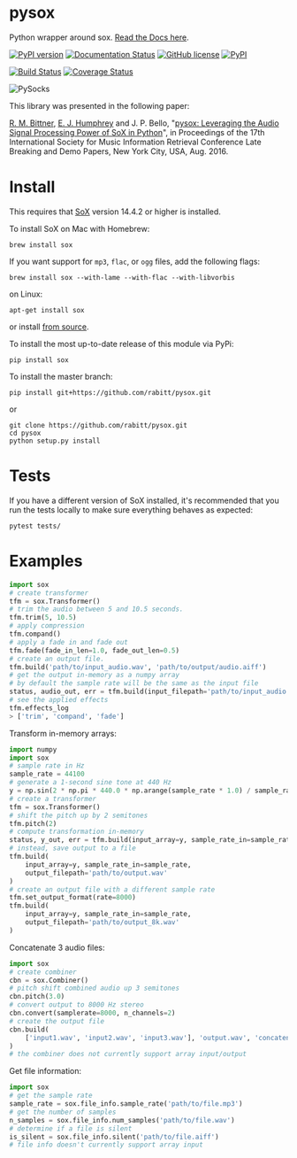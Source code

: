 # pysox
Python wrapper around sox. [Read the Docs here](http://pysox.readthedocs.org).

[![PyPI version](https://badge.fury.io/py/sox.svg)](https://badge.fury.io/py/sox)
[![Documentation Status](https://readthedocs.org/projects/resampy/badge/?version=latest)](http://pysox.readthedocs.io/en/latest/?badge=latest)
[![GitHub license](https://img.shields.io/badge/License-BSD%203--Clause-blue.svg)](https://raw.githubusercontent.com/rabitt/pysox/master/LICENSE.md)
[![PyPI](https://img.shields.io/pypi/pyversions/Django.svg?maxAge=2592000)]()

[![Build Status](https://travis-ci.org/rabitt/pysox.svg?branch=master)](https://travis-ci.org/rabitt/pysox)
[![Coverage Status](https://coveralls.io/repos/github/rabitt/pysox/badge.svg?branch=master)](https://coveralls.io/github/rabitt/pysox?branch=master)

![PySocks](https://s-media-cache-ak0.pinimg.com/736x/62/6f/bc/626fbcae9618eccee1c4c7c947bf9d94.jpg)

This library was presented in the following paper:

[R. M. Bittner](https://github.com/rabitt), [E. J. Humphrey](https://github.com/ejhumphrey) and J. P. Bello, "[pysox: Leveraging the Audio Signal Processing Power of SoX in Python](https://wp.nyu.edu/ismir2016/wp-content/uploads/sites/2294/2016/08/bittner-pysox.pdf)", in Proceedings of the 17th International Society for Music Information Retrieval Conference Late Breaking and Demo Papers, New York City, USA, Aug. 2016.


# Install

This requires that [SoX](http://sox.sourceforge.net/) version 14.4.2 or higher is installed.

To install SoX on Mac with Homebrew:

```brew install sox```

If you want support for `mp3`, `flac`, or `ogg` files, add the following flags:

```brew install sox --with-lame --with-flac --with-libvorbis```

on Linux:

```apt-get install sox```

or install [from source](https://sourceforge.net/projects/sox/files/sox/).



To install the most up-to-date release of this module via PyPi:

```pip install sox```

To install the master branch:

```pip install git+https://github.com/rabitt/pysox.git```

or

```
git clone https://github.com/rabitt/pysox.git
cd pysox
python setup.py install
```


# Tests

If you have a different version of SoX installed, it's recommended that you run
the tests locally to make sure everything behaves as expected:

```
pytest tests/
```

# Examples

```python
import sox
# create transformer
tfm = sox.Transformer()
# trim the audio between 5 and 10.5 seconds.
tfm.trim(5, 10.5)
# apply compression
tfm.compand()
# apply a fade in and fade out
tfm.fade(fade_in_len=1.0, fade_out_len=0.5)
# create an output file.
tfm.build('path/to/input_audio.wav', 'path/to/output/audio.aiff')
# get the output in-memory as a numpy array
# by default the sample rate will be the same as the input file
status, audio_out, err = tfm.build(input_filepath='path/to/input_audio.wav')
# see the applied effects
tfm.effects_log
> ['trim', 'compand', 'fade']

```

Transform in-memory arrays:
```python
import numpy
import sox
# sample rate in Hz
sample_rate = 44100
# generate a 1-second sine tone at 440 Hz
y = np.sin(2 * np.pi * 440.0 * np.arange(sample_rate * 1.0) / sample_rate)
# create a transformer
tfm = sox.Transformer()
# shift the pitch up by 2 semitones
tfm.pitch(2)
# compute transformation in-memory
status, y_out, err = tfm.build(input_array=y, sample_rate_in=sample_rate)
# instead, save output to a file
tfm.build(
    input_array=y, sample_rate_in=sample_rate,
    output_filepath='path/to/output.wav'
)
# create an output file with a different sample rate
tfm.set_output_format(rate=8000)
tfm.build(
    input_array=y, sample_rate_in=sample_rate,
    output_filepath='path/to/output_8k.wav'
)
```

Concatenate 3 audio files:
```python
import sox
# create combiner
cbn = sox.Combiner()
# pitch shift combined audio up 3 semitones
cbn.pitch(3.0)
# convert output to 8000 Hz stereo
cbn.convert(samplerate=8000, n_channels=2)
# create the output file
cbn.build(
    ['input1.wav', 'input2.wav', 'input3.wav'], 'output.wav', 'concatenate'
)
# the combiner does not currently support array input/output
```

Get file information:
```python
import sox
# get the sample rate
sample_rate = sox.file_info.sample_rate('path/to/file.mp3')
# get the number of samples
n_samples = sox.file_info.num_samples('path/to/file.wav')
# determine if a file is silent
is_silent = sox.file_info.silent('path/to/file.aiff')
# file info doesn't currently support array input
```
